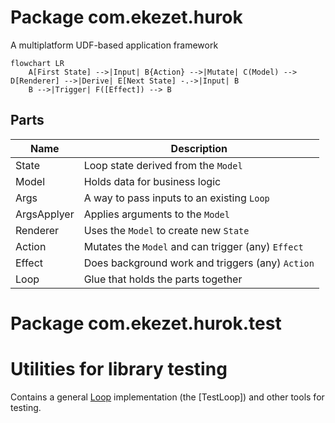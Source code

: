 # Package com.ekezet.hurok

A multiplatform UDF-based application framework

```mermaid
flowchart LR
    A[First State] -->|Input| B{Action} -->|Mutate| C(Model) --> D[Renderer] -->|Derive| E[Next State] -.->|Input| B
    B -->|Trigger| F([Effect]) --> B
```

## Parts

| Name        | Description                                        |
|-------------|----------------------------------------------------|
| State       | Loop state derived from the `Model`                |
| Model       | Holds data for business logic                      |
| Args        | A way to pass inputs to an existing `Loop`         |
| ArgsApplyer | Applies arguments to the `Model`                   |
| Renderer    | Uses the `Model` to create new `State`             |
| Action      | Mutates the `Model` and can trigger (any) `Effect` |
| Effect      | Does background work and triggers (any) `Action`   |
| Loop        | Glue that holds the parts together                 |

# Package com.ekezet.hurok.test

# Utilities for library testing

Contains a general [Loop](com.ekezet.hurok.Loop) implementation (the [TestLoop]) and other tools for testing.
